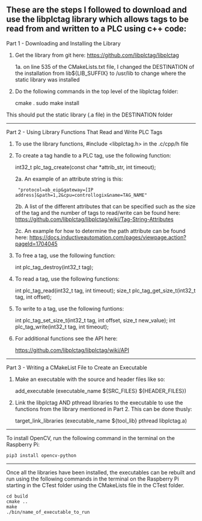 These are the steps I followed to download and use the libplctag library
which allows tags to be read from and written to a PLC using c++ code:
---------------------------------------------------------------------------------

Part 1 - Downloading and Installing the Library

1. Get the library from git here: https://github.com/libplctag/libplctag

    1a. on line 535 of the CMakeLists.txt file, I changed the DESTINATION of 
    the installation from lib${LIB_SUFFIX} to /usr/lib to change where
    the static library was installed

2. Do the following commands in the top level of the libplctag folder:

    cmake .
    sudo make install

This should put the static library (.a file) in the DESTINATION folder

---------------------------------------------------------------------------------

Part 2 - Using Library Functions That Read and Write PLC Tags

1. To use the library functions, #include <libplctag.h> in the .c/cpp/h file

2. To create a tag handle to a PLC tag, use the following function:
    
    int32_t plc_tag_create(const char *attrib_str, int timeout);

    2a. An example of an attribute string is this:

        "protocol=ab_eip&gateway=[IP address]&path=1,2&cpu=controllogix&name=TAG_NAME"

    2b. A list of the different attributes that can be specified such as the size of 
    the tag and the number of tags to read/write can be found here:
        https://github.com/libplctag/libplctag/wiki/Tag-String-Attributes
        
    2c. An example for how to determine the path attribute can be found here:
        https://docs.inductiveautomation.com/pages/viewpage.action?pageId=1704045

3. To free a tag, use the following function:

    int plc_tag_destroy(int32_t tag);
    
4. To read a tag, use the following functions:
    
    int plc_tag_read(int32_t tag, int timeout);
    size_t plc_tag_get_size_t(int32_t tag, int offset);
    
5. To write to a tag, use the following funtions:

    int plc_tag_set_size_t(int32_t tag, int offset, size_t new_value);
    int plc_tag_write(int32_t tag, int timeout);
        
6. For additional functions see the API here:
    
    https://github.com/libplctag/libplctag/wiki/API
---------------------------------------------------------------------------------

Part 3 - Writing a CMakeList File to Create an Executable

1. Make an executable with the source and header files like so:

    add_executable (executable_name ${SRC_FILES} ${HEADER_FILES})
    
2. Link the libplctag AND pthread libraries to the executable to use the functions 
from the library mentioned in Part 2. This can be done thusly:

    target_link_libraries (executable_name ${tool_lib} pthread libplctag.a)
    
---------------------------------------------------------------------------------

To install OpenCV, run the following command in the terminal on the Raspberry Pi:

    pip3 install opencv-python
    
---------------------------------------------------------------------------------

Once all the libraries have been installed, the executables can be rebuilt and 
run using the following commands in the terminal on the Raspberry Pi starting in 
the CTest folder using the CMakeLists file in the CTest folder.

    cd build
    cmake ..
    make
    ./bin/name_of_executable_to_run

